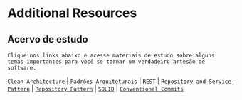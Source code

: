 # Additional Resources

## Acervo de estudo

`Clique nos links abaixo e acesse materiais de estudo sobre alguns temas importantes para você se tornar um verdadeiro artesão de software.`

[`Clean Architecture`](https://blog.cleancoder.com/uncle-bob/2012/08/13/the-clean-architecture.html) |
[`Padrões Arquiteturais`](https://www.alura.com.br/artigos/padroes-arquiteturais-arquitetura-software-descomplicada) |
[`REST`](https://www.alura.com.br/artigos/rest-conceito-e-fundamentos?utm_term=&utm_campaign=%5BSearch%5D+%5BPerformance%5D+-+Dynamic+Search+Ads+-+Artigos+e+Conte%C3%BAdos&utm_source=adwords&utm_medium=ppc&hsa_acc=7964138385&hsa_cam=11384329873&hsa_grp=111087461203&hsa_ad=687448474447&hsa_src=g&hsa_tgt=aud-1637623685278:dsa-2276348409543&hsa_kw=&hsa_mt=&hsa_net=adwords&hsa_ver=3&gad_source=1&gclid=CjwKCAjwxLKxBhA7EiwAXO0R0PHrIOMRTDrE8ZZkeZ5m-wsUAUT-4GcxkDMtQnplt2meotgV8rpsFRoCTmEQAvD_BwE) |
[`Repository and Service Pattern`](https://medium.com/@anderson.ramos.dev/repository-service-e-patterns-6a6fb28730c6) |
[`Repository Pattern`](https://medium.com/laraveltips/voc%C3%AA-entende-repository-pattern-voc%C3%AA-est%C3%A1-certo-disso-d739ecaf544e) |
[`SOLID`](https://www.alura.com.br/artigos/solid?utm_term=&utm_campaign=%5BSearch%5D+%5BPerformance%5D+-+Dynamic+Search+Ads+-+Artigos+e+Conte%C3%BAdos&utm_source=adwords&utm_medium=ppc&hsa_acc=7964138385&hsa_cam=11384329873&hsa_grp=111087461203&hsa_ad=687448474447&hsa_src=g&hsa_tgt=aud-1636998483065:dsa-2276348409543&hsa_kw=&hsa_mt=&hsa_net=adwords&hsa_ver=3&gad_source=1&gclid=Cj0KCQjw_-GxBhC1ARIsADGgDju4avl3hajmXUcy3Ap8ESM_tGDjrqPWidwDgj5Z_2_vbIOTdY6gqBsaAjofEALw_wcB) |
[`Conventional Commits`](https://www.conventionalcommits.org/en/v1.0.0/)